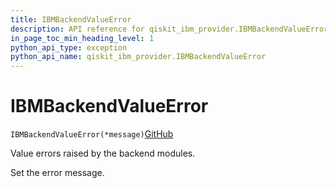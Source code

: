 ```yaml
---
title: IBMBackendValueError
description: API reference for qiskit_ibm_provider.IBMBackendValueError
in_page_toc_min_heading_level: 1
python_api_type: exception
python_api_name: qiskit_ibm_provider.IBMBackendValueError
---
```


# IBMBackendValueError

<span id="qiskit_ibm_provider.IBMBackendValueError" />

`IBMBackendValueError(*message)`[GitHub](https://github.com/qiskit/qiskit-ibm-provider/tree/stable/0.7/qiskit_ibm_provider/exceptions.py "view source code")

Value errors raised by the backend modules.

Set the error message.

